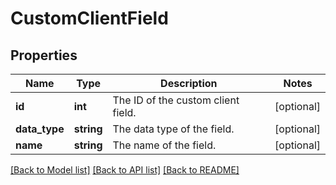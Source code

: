 # CustomClientField

## Properties
Name | Type | Description | Notes
------------ | ------------- | ------------- | -------------
**id** | **int** | The ID of the custom client field. | [optional] 
**data_type** | **string** | The data type of the field. | [optional] 
**name** | **string** | The name of the field. | [optional] 

[[Back to Model list]](../README.md#documentation-for-models) [[Back to API list]](../README.md#documentation-for-api-endpoints) [[Back to README]](../README.md)


